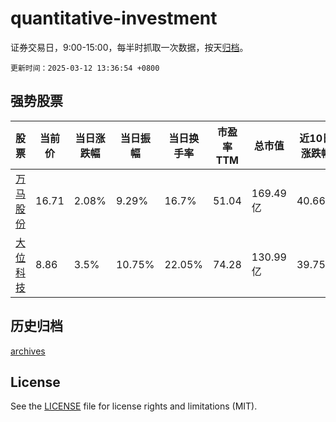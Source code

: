 # quantitative-investment

证券交易日，9:00-15:00，每半时抓取一次数据，按天[归档](archives)。

`更新时间：2025-03-12 13:36:54 +0800`

## 强势股票

|股票|当前价|当日涨跌幅|当日振幅|当日换手率|市盈率TTM|总市值|近10日涨跌幅|
|----|----|----|----|----|----|----|----|
|[万马股份](https://xueqiu.com/S/SZ002276)|16.71|2.08%|9.29%|16.7%|51.04|169.49亿|40.66%|
|[大位科技](https://xueqiu.com/S/SH600589)|8.86|3.5%|10.75%|22.05%|74.28|130.99亿|39.75%|

## 历史归档

[archives](archives)

## License

See the [LICENSE](LICENSE) file for license rights and limitations (MIT).